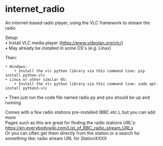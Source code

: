 # internet_radio
An internet-based radio player, using the VLC framework to stream the radio

Setup:  
• Install VLC media player (https://www.videolan.org/vlc/)  
• May already be installed in some OS's (e.g. Linux)  

Then:

    • Windows:
        • Install the vlc python library via this command line: pip install python-vlc
    • Linux or other similar OS:
        • Install the vlc python library via this command line: sudo apt-install python3-vlc

• Then just run the code file named radio.py and you should be up and running
  
  Comes with a few radio stations pre-installed (BBC etc.), but you can add more  
  Pages such as this are great for finding the radio stations URL's: https://en.everybodywiki.com/List_of_BBC_radio_stream_URLs  
  Or you can often get them directly from the station or a search for something like: radio stream URL for StationXXXX  
